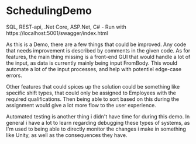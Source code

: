 # SchedulingDemo
SQL, REST-api, .Net Core, ASP.Net, C# - Run with https://localhost:5001/swagger/index.html

As this is a Demo, there are a few things that could be improved. Any code that needs improvement is described by comments in the given code. As for features, the main thing missing is a front-end GUI that would handle a lot of the input, as data is currently mainly being input FromBody. This would automate a lot of the input processes, and help with potentiel edge-case errors.

Other features that could spices up the solution could be something like specific shift types, that could only be assigned to Employees with the required qualifications. Then being able to sort based on this during the assignment would give a lot more flow to the user experience.

Automated testing is another thing i didn't have time for during this demo. In general i have a lot to learn regarding debugging these types of systems, as I'm used to being able to directly monitor the changes i make in something like Unity, as well as the consequences they have.

